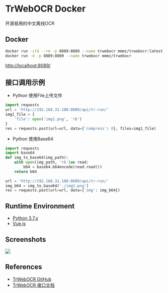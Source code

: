 # TrWebOCR Docker

开源易用的中文离线OCR

## Docker
```sh
docker run -itd --rm -p 8089:8089 --name trwebocr mmmz/trwebocr:latest
docker run -d -p 8089:8089 --name trwebocr mmmz/trwebocr
```
[http://localhost:8089/](http://localhost:8089/)

## 接口调用示例  
* Python 使用File上传文件  
``` python
import requests
url = 'http://192.168.31.108:8089/api/tr-run/'
img1_file = {
    'file': open('img1.png', 'rb')
}
res = requests.post(url=url, data={'compress': 0}, files=img1_file)
```  

* Python 使用Base64  
``` python
import requests
import base64
def img_to_base64(img_path):
    with open(img_path, 'rb')as read:
        b64 = base64.b64encode(read.read())
    return b64
    
url = 'http://192.168.31.108:8089/api/tr-run/'
img_b64 = img_to_base64('./img1.png')
res = requests.post(url=url, data={'img': img_b64})
```

## Runtime Environment
- [Python 3.7.x](https://www.python.org/downloads/)
- [Vue.js](https://github.com/vuejs/vue)

## Screenshots
![](https://camo.githubusercontent.com/a5fb73f75f58a7532d69e318dbaf3dd94ccdc88c81adb0bf53db871a0e3f20ce/68747470733a2f2f696d616765732e616c6973656e33392e636f6d2f32303230303531373138343631392e706e67)

## References
- [TrWebOCR GitHub](https://github.com/alisen39/TrWebOCR)
- [TrWebOCR 接口文档](https://github.com/alisen39/TrWebOCR/wiki/%E6%8E%A5%E5%8F%A3%E6%96%87%E6%A1%A3)